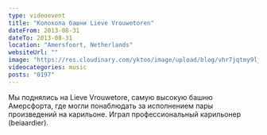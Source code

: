 ```yaml
---
type: videoevent
title: "Колокола башни Lieve Vrouwetoren"
dateFrom: 2013-08-31
dateTo: 2013-08-31
location: "Amersfoort, Netherlands"
websiteUrl: ""
image: "https://res.cloudinary.com/yktoo/image/upload/blog/vhr7jqtmy9lj3325.jpg"
videocategories: music
posts: "0197"
---
```


Мы поднялись на Lieve Vrouwetore, самую высокую башню Амерсфорта, где могли понаблюдать за исполнением пары произведений на карильоне. Играл профессиональный карильонер (beiaardier).
